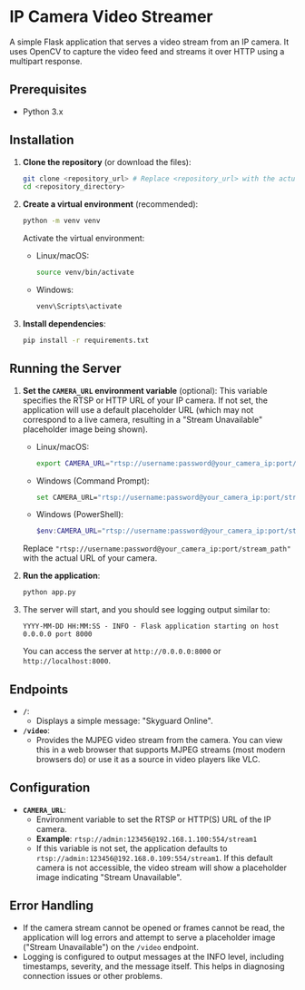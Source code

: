 # IP Camera Video Streamer

A simple Flask application that serves a video stream from an IP camera. It uses OpenCV to capture the video feed and streams it over HTTP using a multipart response.

## Prerequisites

- Python 3.x

## Installation

1.  **Clone the repository** (or download the files):
    ```bash
    git clone <repository_url> # Replace <repository_url> with the actual URL
    cd <repository_directory>
    ```

2.  **Create a virtual environment** (recommended):
    ```bash
    python -m venv venv
    ```
    Activate the virtual environment:
    -   Linux/macOS:
        ```bash
        source venv/bin/activate
        ```
    -   Windows:
        ```bash
        venv\Scripts\activate
        ```

3.  **Install dependencies**:
    ```bash
    pip install -r requirements.txt
    ```

## Running the Server

1.  **Set the `CAMERA_URL` environment variable** (optional):
    This variable specifies the RTSP or HTTP URL of your IP camera. If not set, the application will use a default placeholder URL (which may not correspond to a live camera, resulting in a "Stream Unavailable" placeholder image being shown).

    -   Linux/macOS:
        ```bash
        export CAMERA_URL="rtsp://username:password@your_camera_ip:port/stream_path"
        ```
    -   Windows (Command Prompt):
        ```bash
        set CAMERA_URL="rtsp://username:password@your_camera_ip:port/stream_path"
        ```
    -   Windows (PowerShell):
        ```powershell
        $env:CAMERA_URL="rtsp://username:password@your_camera_ip:port/stream_path"
        ```
    Replace `"rtsp://username:password@your_camera_ip:port/stream_path"` with the actual URL of your camera.

2.  **Run the application**:
    ```bash
    python app.py
    ```

3.  The server will start, and you should see logging output similar to:
    ```
    YYYY-MM-DD HH:MM:SS - INFO - Flask application starting on host 0.0.0.0 port 8000
    ```
    You can access the server at `http://0.0.0.0:8000` or `http://localhost:8000`.

## Endpoints

-   **`/`**:
    -   Displays a simple message: "Skyguard Online".
-   **`/video`**:
    -   Provides the MJPEG video stream from the camera. You can view this in a web browser that supports MJPEG streams (most modern browsers do) or use it as a source in video players like VLC.

## Configuration

-   **`CAMERA_URL`**:
    -   Environment variable to set the RTSP or HTTP(S) URL of the IP camera.
    -   **Example**: `rtsp://admin:123456@192.168.1.100:554/stream1`
    -   If this variable is not set, the application defaults to `rtsp://admin:123456@192.168.0.109:554/stream1`. If this default camera is not accessible, the video stream will show a placeholder image indicating "Stream Unavailable".

## Error Handling

-   If the camera stream cannot be opened or frames cannot be read, the application will log errors and attempt to serve a placeholder image ("Stream Unavailable") on the `/video` endpoint.
-   Logging is configured to output messages at the INFO level, including timestamps, severity, and the message itself. This helps in diagnosing connection issues or other problems.
